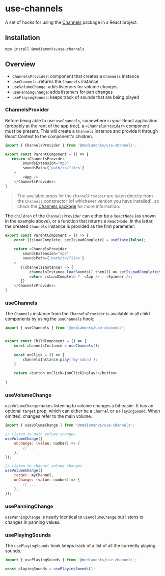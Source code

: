 # use-channels

A set of hooks for using the [Channels](https://www.npmjs.com/package/@mediamonks/channels) package in a React project.

## Installation
```
npm install @mediamonks/use-channels
```

## Overview

- `ChannelsProvider`: component that creates a `Channels` instance 
- `useChannels`: returns the `Channels` instance 
- `useVolumeChange`: adds listeners for volume changes
- `usePanningChange`: adds listeners for pan changes
- `usePlayingSounds`: keeps track of sounds that are being played

### ChannelsProvider

Before being able to use `useChannels`, somewhere in your React application (probably at the root of the app tree), a `<ChannelsProvider>` component must be present. This will create a `Channels` instance and provide it through React Context to the component's children.

```javascript
import { ChannelsProvider } from '@mediamonks/use-channels';

export const ParentComponent = () => {
   return <ChannelsProvider
        soundsExtension="mp3"
        soundsPath={'path/to/files'}
    >
        <App />
    </ChannelsProvider>
}
```


> The available props for the `ChannelProvider` are taken directly from the `Channels` constructor (of whichever version you have installed), so check the [Channels package](https://www.npmjs.com/package/@mediamonks/channels) for more information.

The `children` of the `ChannelsProvider` can either be a `ReactNode` (as shown in the example above), or a function that returns a `ReactNode`. In the latter, the created `Channels` instance is provided as the first parameter: 

```javascript
export const ParentComponent = () => {
    const [isLoadComplete, setIsLoadComplete] = useState(false);
    
    return <ChannelsProvider
        soundsExtension="mp3"
        soundsPath={'path/to/files'}
    >
       {(channelsInstance) => {
           channelsInstance.loadSounds().then(() => setIsLoadComplete(true))
           return isLoadComplete ?  <App /> : <Spinner />;
       }}
    </ChannelsProvider>
}
```

### useChannels

The `Channels` instance from the `ChannelsProvider` is available in all child components by using the `useChannels` hook:

```javascript
import { useChannels } from '@mediamonks/use-channels';


export const ChildComponent = () => {
    const channelsInstance = useChannels();
    
    const onClick = () => {
        channelsInstance.play('my-sound');
    }
    
    return <button onClick={onClick}>play!</button>
    
}
```

### useVolumeChange

`useVolumeChange` makes listening to volume changes a bit easier. It has an optional `target` prop, which can either be a `Channel` or a `PlayingSound`. When omitted, changes refer to the main volume. 

```javascript
import { useVolumeChange } from '@mediamonks/use-channels';

// listen to main volume changes
useVolumeChange({
    onChange: (value: number) => {
        // ...
    },
});

// listen to channel volume changes
useVolumeChange({
    target: myChannel,
    onChange: (value: number) => {
        // ...
    },
});
```

### usePanningChange

`usePanningChange` is nearly identical to `useVolumeChange` but listens to changes in panning values.

### usePlayingSounds

The `usePlayingSounds` hook keeps track of a list of all the currently playing sounds.

```javascript
import { usePlayingSounds } from '@mediamonks/use-channels';

const playingSounds = usePlayingSounds();


```